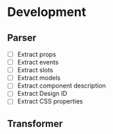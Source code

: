 # Development

## Parser

- [ ] Extract props
- [ ] Extract events
- [ ] Extract slots
- [ ] Extract models
- [ ] Extract component description
- [ ] Extract Design ID
- [ ] Extract CSS properties

## Transformer
